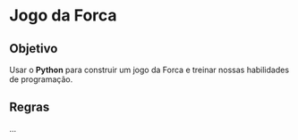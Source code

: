 # Jogo da Forca

## Objetivo
Usar o **Python** para construir um jogo da Forca e treinar nossas habilidades de programação.

## Regras
...
